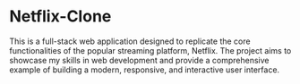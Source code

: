 # Netflix-Clone
This is a full-stack web application designed to replicate the core functionalities of the popular streaming platform, Netflix. The project aims to showcase my skills in web development and provide a comprehensive example of building a modern, responsive, and interactive user interface.
